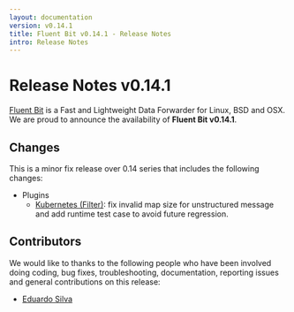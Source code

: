 ```yaml
---
layout: documentation
version: v0.14.1
title: Fluent Bit v0.14.1 - Release Notes
intro: Release Notes
---
```


# Release Notes v0.14.1

[Fluent Bit](http://fluentbit.io) is a Fast and Lightweight Data Forwarder for Linux, BSD and OSX. We are proud to announce the availability of __Fluent Bit v0.14.1__.

## Changes

This is a minor fix release over 0.14 series that includes the following changes:

 - Plugins
   - [Kubernetes (Filter)](https://docs.fluentbit.io/manual/filter/kubernetes): fix invalid map size for unstructured message and add runtime test case to avoid future regression.

## Contributors

We would like to thanks to the following people who have been involved doing coding, bug fixes, troubleshooting, documentation, reporting issues and general contributions on this release:

- [Eduardo Silva](https://github.com/edsiper)
